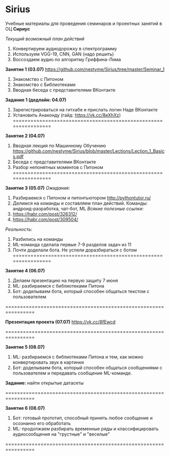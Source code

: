 # Sirius

Учебные материалы для проведения семинаров и проектных занятий в ОЦ **Cириус** 

*Текущий возможный план действий*
1. Конвертируем аудиодорожку в спектрограмму
2. Используем VGG-19, CNN, GAN (надо решить)
3. Воссоздаем аудио по алгоритму Гриффина-Лима

**Занятие 1 (03.07)**
https://github.com/nestyme/Sirius/tree/master/Seminar_1
1. Знакомство с Питоном
2. Знакомство с Библиотеками
3. Вводная беседа с представителями ВКонтакте

**Задание 1 (дедлайн: 04.07)**
1. Зарегистрироваться на гитхабе и прислать логин Наде ВКонтакте
2. Установить Анаконду (гайд: https://vk.cc/8eXhXz)
================================================================

**Занятие 2 (04.07)**
1. Вводная лекция по Машинному Обучению https://github.com/nestyme/Sirius/blob/master/Lections/Lection_1_Basics.pdf
2. Беседа с представителями ВКонтакте 
3. Разбор непонятных моментов с Питоном
================================================================

**Занятие 3 (05.07)**
*Ожидания*:
1. Разбираемся с Питоном и питонтьютором http://pythontutor.ru/
2. Делимся на команды и составляем план действий. Команды: андроид-разработка, чат-бот, ML
*Всякие полезные ссылки:*
1. https://habr.com/post/326312/
2. https://habr.com/post/309504/


*Реальность*:
1. Разбились на команды
2. ML-команда сделала первые 7-9 разделов задач из 11
3. Почти доделали бота.
Не успели доразбираться с ботом
================================================================

**Занятие 4 (06.07)**
1. Делаем презентацию на первую защиту 7 июня
2. ML: разбираемся с библиотеками Питона 
3. Бот: доделываем бота, который способен общаться текстом с пользователем

================================================================

**Презентация проекта (07.07)**
https://vk.cc/8fEwcd

================================================================

**Занятие 5 (08.07)**
1. ML: разбираемся с библиотеками Питона и тем, как можно конвертировать звук в картинки
2. Бот: доделываем бота, который способен общаться сообщениями с пользователем и передавать сообщение ML-команде.

**Задание:** найти открытые датасеты

================================================================

**Занятие 6 (08.07)**
1. Бот: готовый прототип, способный принять любое сообщение и осознанно его обработать
2. ML: продолжаем разбирать временные ряды и классифицировать аудиосообщения на "грустные" и "веселые"

================================================================


